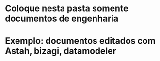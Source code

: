 # Coloque nesta pasta somente documentos de engenharia 
# Exemplo: documentos  editados com Astah, bizagi, datamodeler

